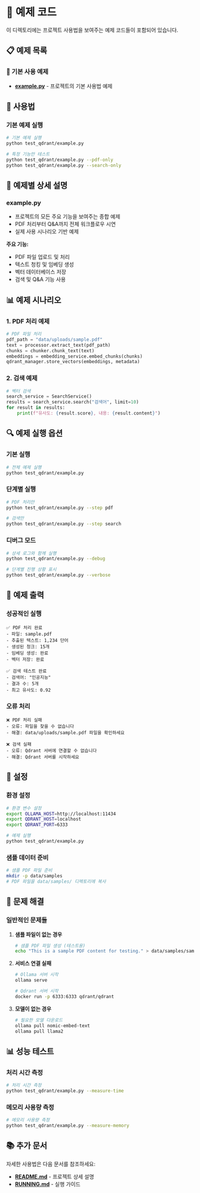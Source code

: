 # 📝 예제 코드

이 디렉토리에는 프로젝트 사용법을 보여주는 예제 코드들이 포함되어 있습니다.

## 📋 예제 목록

### 🔧 기본 사용 예제

- **[example.py](./example.py)** - 프로젝트의 기본 사용법 예제

## 🚀 사용법

### 기본 예제 실행

```bash
# 기본 예제 실행
python test_qdrant/example.py

# 특정 기능만 테스트
python test_qdrant/example.py --pdf-only
python test_qdrant/example.py --search-only
```

## 🔧 예제별 상세 설명

### example.py

- 프로젝트의 모든 주요 기능을 보여주는 종합 예제
- PDF 처리부터 Q&A까지 전체 워크플로우 시연
- 실제 사용 시나리오 기반 예제

**주요 기능:**

- PDF 파일 업로드 및 처리
- 텍스트 청킹 및 임베딩 생성
- 벡터 데이터베이스 저장
- 검색 및 Q&A 기능 사용

## 📊 예제 시나리오

### 1. PDF 처리 예제

```python
# PDF 파일 처리
pdf_path = "data/uploads/sample.pdf"
text = processor.extract_text(pdf_path)
chunks = chunker.chunk_text(text)
embeddings = embedding_service.embed_chunks(chunks)
qdrant_manager.store_vectors(embeddings, metadata)
```

### 2. 검색 예제

```python
# 벡터 검색
search_service = SearchService()
results = search_service.search("검색어", limit=10)
for result in results:
    print(f"유사도: {result.score}, 내용: {result.content}")
```

## 🔍 예제 실행 옵션

### 기본 실행

```bash
# 전체 예제 실행
python test_qdrant/example.py
```

### 단계별 실행

```bash
# PDF 처리만
python test_qdrant/example.py --step pdf

# 검색만
python test_qdrant/example.py --step search
```

### 디버그 모드

```bash
# 상세 로그와 함께 실행
python test_qdrant/example.py --debug

# 단계별 진행 상황 표시
python test_qdrant/example.py --verbose
```

## 📝 예제 출력

### 성공적인 실행

```
✅ PDF 처리 완료
- 파일: sample.pdf
- 추출된 텍스트: 1,234 단어
- 생성된 청크: 15개
- 임베딩 생성: 완료
- 벡터 저장: 완료

✅ 검색 테스트 완료
- 검색어: "인공지능"
- 결과 수: 5개
- 최고 유사도: 0.92
```

### 오류 처리

```
❌ PDF 처리 실패
- 오류: 파일을 찾을 수 없습니다
- 해결: data/uploads/sample.pdf 파일을 확인하세요

❌ 검색 실패
- 오류: Qdrant 서버에 연결할 수 없습니다
- 해결: Qdrant 서버를 시작하세요
```

## 🔧 설정

### 환경 설정

```bash
# 환경 변수 설정
export OLLAMA_HOST=http://localhost:11434
export QDRANT_HOST=localhost
export QDRANT_PORT=6333

# 예제 실행
python test_qdrant/example.py
```

### 샘플 데이터 준비

```bash
# 샘플 PDF 파일 준비
mkdir -p data/samples
# PDF 파일을 data/samples/ 디렉토리에 복사
```

## 🚨 문제 해결

### 일반적인 문제들

1. **샘플 파일이 없는 경우**

   ```bash
   # 샘플 PDF 파일 생성 (테스트용)
   echo "This is a sample PDF content for testing." > data/samples/sample.txt
   ```

2. **서비스 연결 실패**

   ```bash
   # Ollama 서버 시작
   ollama serve

   # Qdrant 서버 시작
   docker run -p 6333:6333 qdrant/qdrant
   ```

3. **모델이 없는 경우**
   ```bash
   # 필요한 모델 다운로드
   ollama pull nomic-embed-text
   ollama pull llama2
   ```

## 📊 성능 테스트

### 처리 시간 측정

```bash
# 처리 시간 측정
python test_qdrant/example.py --measure-time
```

### 메모리 사용량 측정

```bash
# 메모리 사용량 측정
python test_qdrant/example.py --measure-memory
```

## 📚 추가 문서

자세한 사용법은 다음 문서를 참조하세요:

- **[README.md](../docs/README.md)** - 프로젝트 상세 설명
- **[RUNNING.md](../docs/RUNNING.md)** - 실행 가이드

